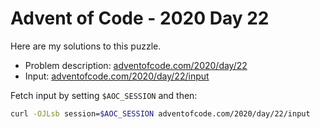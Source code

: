 # Advent of Code - 2020 Day 22
Here are my solutions to this puzzle.

* Problem description: [adventofcode.com/2020/day/22](https://adventofcode.com/2020/day/22)
* Input: [adventofcode.com/2020/day/22/input](https://adventofcode.com/2020/day/22/input)

Fetch input by setting `$AOC_SESSION` and then:
```bash
curl -OJLsb session=$AOC_SESSION adventofcode.com/2020/day/22/input
```
